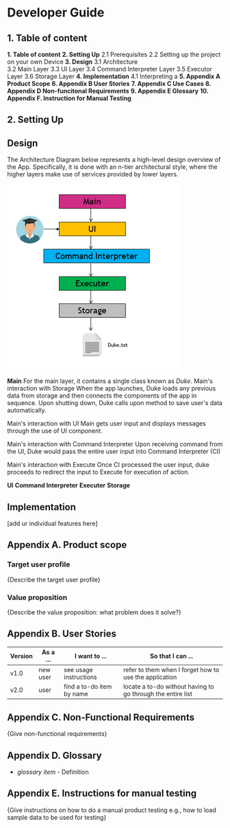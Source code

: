 # Developer Guide

## 1. Table of content
**1. Table of content**
**2. Setting Up** 
    2.1 Prerequisites
	2.2 Setting up the project on your own Device 
**3. Design** 
	3.1 Architecture  
	3.2 Main Layer 
	3.3 UI Layer 
	3.4 Command Interpreter Layer
	3.5 Executor Layer 
	3.6 Storage Layer 
**4. Implementation**
	4.1 Interpreting a 
**5. Appendix A Product Scope** 
**6. Appendix B User Stories** 
**7. Appendix C Use Cases** 
**8. Appendix D Non-funcitonal Requirements** 
**9. Appendix E Glossary** 
**10. Appendix F. Instruction for Manual Testing**

## 2. Setting Up


## Design

The Architecture Diagram below represents a high-level design overview of the App. Specifically, it is done with an n-tier architectural style, where the higher layers make use of services provided by lower layers. 

![here](Architecture_Diagram.PNG)

**Main**
For the main layer, it contains a single class known as *Duke*. 
Main's interaction with Storage 
When the app launches, Duke loads any previous data from storage and then connects the components of the app in sequence. Upon shutting down,  Duke calls upon method to save user's data automatically.  

Main's interaction with UI
Main gets user input and displays messages through the use of UI component. 

Main's interaction with Command Interpreter 
Upon receiving command from the UI, Duke would pass the entire user input into Command Interpreter (CI)

Main's interaction with Execute 
Once CI processed the user input, duke proceeds to redirect the input to Execute for execution of action. 

**UI**
**Command Interpreter**
**Executer**
**Storage**

## Implementation
[add ur individual features here]




## Appendix A. Product scope
### Target user profile

{Describe the target user profile}

### Value proposition

{Describe the value proposition: what problem does it solve?}

## Appendix B. User Stories

|Version| As a ... | I want to ... | So that I can ...|
|--------|----------|---------------|------------------|
|v1.0|new user|see usage instructions|refer to them when I forget how to use the application|
|v2.0|user|find a to-do item by name|locate a to-do without having to go through the entire list|

## Appendix C. Non-Functional Requirements

{Give non-functional requirements}

## Appendix D. Glossary

* *glossary item* - Definition

## Appendix E. Instructions for manual testing

{Give instructions on how to do a manual product testing e.g., how to load sample data to be used for testing}
<!--stackedit_data:
eyJoaXN0b3J5IjpbMzk1MTgzNTI4LC0xNjkxNDk0MjM2LC0yNj
I2NDMzMjgsLTE4NzIxMjcwMzQsODI2NDIwNzI2LDE0NjA0ODcy
MjAsMTgxODUwMTk1MCwtMTgwNjAyNjAsMjAxNTA2MjExMCwxMT
UyMDk5MTgzLDE3NTgzOTc2MTRdfQ==
-->